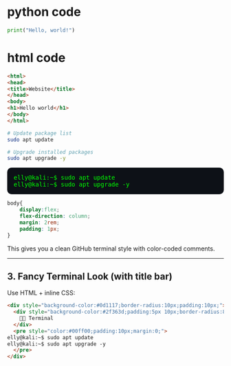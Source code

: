 # python code

```python
print("Hello, world!")
```


# html code
```html
<html>
<head>
<title>Website</title>
</head>
<body>
<h1>Hello world</h1>
</body>
</html>
```


```bash
# Update package list
sudo apt update

# Upgrade installed packages
sudo apt upgrade -y
```

<pre style="background-color:#0d1117;color:#00ff00;padding:15px;border-radius:10px;">
elly@kali:~$ sudo apt update
elly@kali:~$ sudo apt upgrade -y
</pre>

```css
body{
    display:flex;
    flex-direction: column;
    margin: 2rem;
    padding: 1px;
}
```



This gives you a clean GitHub terminal style with color-coded comments.

---

## 3. Fancy Terminal Look (with title bar)
Use HTML + inline CSS:
```md
<div style="background-color:#0d1117;border-radius:10px;padding:10px;">
  <div style="background-color:#2f363d;padding:5px 10px;border-radius:8px 8px 0 0;color:#fff;font-weight:bold;">
    🧑‍💻 Terminal
  </div>
  <pre style="color:#00ff00;padding:10px;margin:0;">
elly@kali:~$ sudo apt update
elly@kali:~$ sudo apt upgrade -y
  </pre>
</div>


